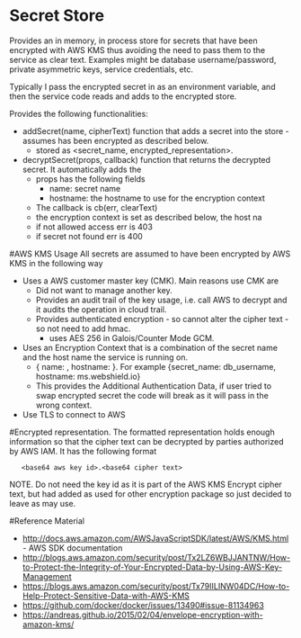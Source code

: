 # Secret Store
Provides an in memory, in process store for secrets that have been encrypted with AWS KMS thus avoiding the need to pass them to the service as clear text. Examples might be database username/password, private asymmetric keys, service credentials, etc.

Typically I pass the encrypted secret in as an environment variable, and then the service code reads and adds to the encrypted store.

Provides the following functionalities:
- addSecret(name, cipherText) function that adds a secret into the store - assumes has been encrypted as described below.
  - stored as <secret_name, encrypted_representation>.
- decryptSecret(props, callback) function that returns the decrypted secret. It automatically adds the
  - props has the following fields
    - name: secret name
    - hostname: the hostname to use for the encryption context
  - The callback is cb(err, clearText)
  - the encryption context is set as described below, the host na
  - if not allowed access err is 403
  - if secret not found err is 400

#AWS KMS Usage
All secrets are assumed to have been encrypted by AWS KMS in the following way
- Uses a AWS customer master key (CMK). Main reasons use CMK are
  - Did not want to manage another key.
  - Provides an audit trail of the key usage, i.e. call AWS to decrypt and it audits the operation in cloud trail.
  - Provides authenticated encryption - so cannot alter the cipher text - so not need to add hmac.
    - uses AES 256 in Galois/Counter Mode GCM.
- Uses an Encryption Context that is a combination of the secret name and the host name the service is running on.
    - { name: <name of the secret>, hostname: <host-name>}. For example {secret_name: db_username, hostname: ms.webshield.io}
    - This provides the Additional Authentication Data, if user tried to swap encrypted secret the code will break as it will pass in the wrong context.
- Use TLS to connect to AWS

#Encrypted representation.
The formatted representation holds enough information so that the cipher text can be decrypted by parties authorized by AWS IAM. It has the following format

       <base64 aws key id>.<base64 cipher text>

NOTE. Do not need the key id as it is part of the AWS KMS Encrypt cipher text, but had added as used for other encryption package so just decided to leave as may use.


#Reference Material
- http://docs.aws.amazon.com/AWSJavaScriptSDK/latest/AWS/KMS.html - AWS SDK documentation
- http://blogs.aws.amazon.com/security/post/Tx2LZ6WBJJANTNW/How-to-Protect-the-Integrity-of-Your-Encrypted-Data-by-Using-AWS-Key-Management
- https://blogs.aws.amazon.com/security/post/Tx79IILINW04DC/How-to-Help-Protect-Sensitive-Data-with-AWS-KMS
- https://github.com/docker/docker/issues/13490#issue-81134963
- https://andreas.github.io/2015/02/04/envelope-encryption-with-amazon-kms/
